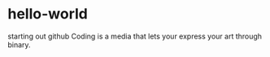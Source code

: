 # hello-world
starting out github
Coding is a media that lets your express your art through binary.
